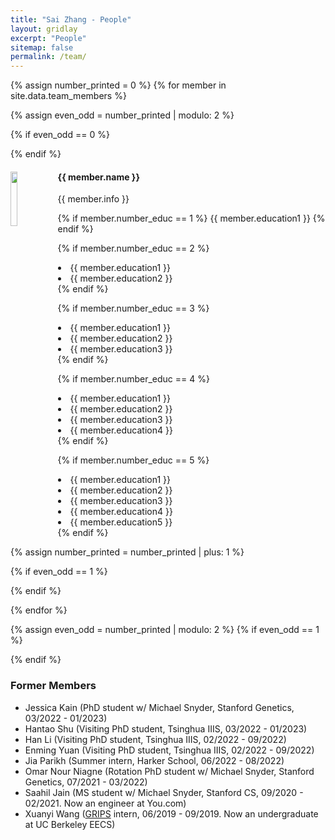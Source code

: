 ```yaml
---
title: "Sai Zhang - People"
layout: gridlay
excerpt: "People"
sitemap: false
permalink: /team/
---
```


{% assign number_printed = 0 %}
{% for member in site.data.team_members %}

{% assign even_odd = number_printed | modulo: 2 %}

{% if even_odd == 0 %}
<div class="row">
{% endif %}

<div class="col-sm- clearfix">
  <img src="{{ site.url }}{{ site.baseurl }}/images/teampic/{{ member.photo }}" class="img-responsive" width="15%" style="float: left" />
  <h4><b>{{ member.name }}</b></h4>
  {{ member.info }}
  
  {% if member.number_educ == 1 %}
  {{ member.education1 }}
  {% endif %}

  {% if member.number_educ == 2 %}
  <li> {{ member.education1 }} </li>
  <li> {{ member.education2 }} </li>
  {% endif %}

  {% if member.number_educ == 3 %}
  <li> {{ member.education1 }} </li>
  <li> {{ member.education2 }} </li>
  <li> {{ member.education3 }} </li>
  {% endif %}

  {% if member.number_educ == 4 %}
  <li> {{ member.education1 }} </li>
  <li> {{ member.education2 }} </li>
  <li> {{ member.education3 }} </li>
  <li> {{ member.education4 }} </li>
  {% endif %}

  {% if member.number_educ == 5 %}
  <li> {{ member.education1 }} </li>
  <li> {{ member.education2 }} </li>
  <li> {{ member.education3 }} </li>
  <li> {{ member.education4 }} </li>
  <li> {{ member.education5 }} </li>
  {% endif %}

</div>

{% assign number_printed = number_printed | plus: 1 %}

{% if even_odd == 1 %}
</div>
{% endif %}

{% endfor %}

{% assign even_odd = number_printed | modulo: 2 %}
{% if even_odd == 1 %}
</div>
{% endif %}


### Former Members
<ul>
  <li> Jessica Kain (PhD student w/ Michael Snyder, Stanford Genetics, 03/2022 - 01/2023) </li>
  <li> Hantao Shu (Visiting PhD student, Tsinghua IIIS, 03/2022 - 01/2023) </li>
  <li> Han Li (Visiting PhD student, Tsinghua IIIS, 02/2022 - 09/2022) </li>
  <li> Enming Yuan (Visiting PhD student, Tsinghua IIIS, 02/2022 - 09/2022) </li>
  <li> Jia Parikh (Summer intern, Harker School, 06/2022 - 08/2022) </li>
  <li> Omar Nour Niagne (Rotation PhD student w/ Michael Snyder, Stanford Genetics, 07/2021 - 03/2022) </li>
  <li> Saahil Jain (MS student w/ Michael Snyder, Stanford CS, 09/2020 - 02/2021. Now an engineer at You.com) </li>
  <li> Xuanyi Wang (<a href="https://med.stanford.edu/genecamp.html">GRIPS</a> intern, 06/2019 - 09/2019. Now an undergraduate at UC Berkeley EECS) </li>
</ul>
